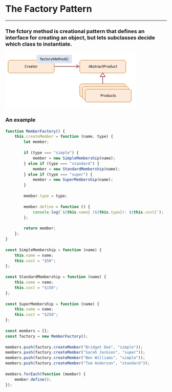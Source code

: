 # The Factory Pattern

---

### The fctory method is creational pattern that defines an interface for creating an object, but lets subclasses decide which class to instantiate.

![factory-Pattern](/img/jsF.jpg)

### An example

```js
function MemberFactory() {
    this.createMember = function (name, type) {
        let member;

        if (type === "simple") {
            member = new SimpleMembership(name);
        } else if (type === "standard") {
            member = new StandardMembership(name);
        } else if (type === "super") {
            member = new SuperMembership(name);
        }

        member.type = type;

        member.define = function () {
            console.log(`${this.name} (${this.type}): ${this.cost}`);
        };

        return member;
    };
}

const SimpleMembership = function (name) {
    this.name = name;
    this.cost = "$50";
};

const StandardMembership = function (name) {
    this.name = name;
    this.cost = "$150";
};

const SuperMembership = function (name) {
    this.name = name;
    this.cost = "$250";
};

const members = [];
const factory = new MemberFactory();

members.push(factory.createMember("Bridget Doe", "simple"));
members.push(factory.createMember("Sarah Jackson", "super"));
members.push(factory.createMember("Ben Williams", "simple"));
members.push(factory.createMember("Tom Anderson", "standard"));

members.forEach(function (member) {
    member.define();
});
```
